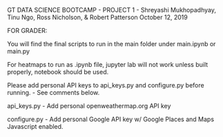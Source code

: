 GT DATA SCIENCE BOOTCAMP - PROJECT 1 - Shreyashi Mukhopadhyay, Tinu Ngo, Ross Nicholson, & Robert Patterson
October 12, 2019

FOR GRADER: 

You will find the final scripts to run in the main folder under main.ipynb or main.py

For heatmaps to run as .ipynb file, jupyter lab will not work unless built properly, notebook should be used. 

Please add personal API keys to api_keys.py and configure.py before running. - See comments below.

api_keys.py - Add personal openweathermap.org API key

configure.py - Add personal Google API key w/ Google Places and Maps Javascript enabled. 
